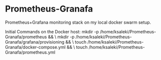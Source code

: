 # Prometheus-Granafa
Prometheus+Grafana monitoring stack on my local docker swarm setup.

Initial Commands on the Docker host:
mkdir -p /home/ksaleki/Prometheus-Granafa/prometheus && \ 
mkdir -p /home/ksaleki/Prometheus-Granafa/grafana/provisioning && \ 
touch /home/ksaleki/Prometheus-Granafa/docker-compose.yml && \ 
touch /home/ksaleki/Prometheus-Granafa/prometheus.yml
